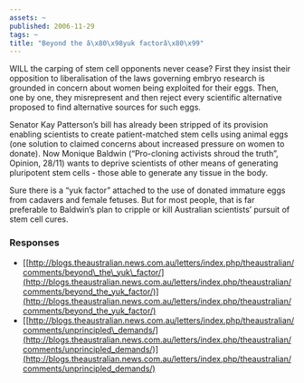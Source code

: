 ```yaml
---
assets: ~
published: 2006-11-29
tags: ~
title: "Beyond the â\x80\x98yuk factorâ\x80\x99"
---
```

WILL the carping of stem cell opponents never cease? First they insist
their opposition to liberalisation of the laws governing embryo research
is grounded in concern about women being exploited for their eggs. Then,
one by one, they misrepresent and then reject every scientific
alternative proposed to find alternative sources for such eggs.

Senator Kay Patterson’s bill has already been stripped of its provision
enabling scientists to create patient-matched stem cells using animal
eggs (one solution to claimed concerns about increased pressure on women
to donate). Now Monique Baldwin (“Pro-cloning activists shroud the
truth”, Opinion, 28/11) wants to deprive scientists of other means of
generating pluripotent stem cells - those able to generate any tissue in
the body.

Sure there is a “yuk factor” attached to the use of donated immature
eggs from cadavers and female fetuses. But for most people, that is far
preferable to Baldwin’s plan to cripple or kill Australian scientists’
pursuit of stem cell cures.

### Responses

-   [[http://blogs.theaustralian.news.com.au/letters/index.php/theaustralian/comments/beyond\_the\_yuk\_factor/](http://blogs.theaustralian.news.com.au/letters/index.php/theaustralian/comments/beyond_the_yuk_factor/)](http://blogs.theaustralian.news.com.au/letters/index.php/theaustralian/comments/beyond_the_yuk_factor/)
-   [[http://blogs.theaustralian.news.com.au/letters/index.php/theaustralian/comments/unprincipled\_demands/](http://blogs.theaustralian.news.com.au/letters/index.php/theaustralian/comments/unprincipled_demands/)](http://blogs.theaustralian.news.com.au/letters/index.php/theaustralian/comments/unprincipled_demands/)